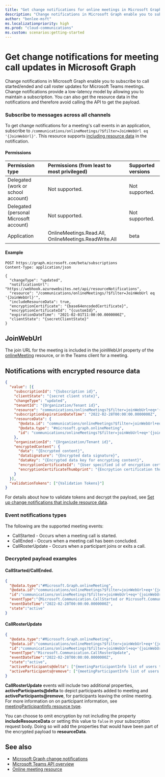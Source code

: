 ```yaml
---
title: "Get change notifications for online meetings in Microsoft Graph"
description: "Change notifications in Microsoft Graph enable you to subscribe to online meeting started/ended and roster updates for Microsoft Teams meetings."
author: "benlee-msft"
ms.localizationpriority: high
ms.prod: "cloud-communications"
ms.custom: scenarios:getting-started
---
```


# Get change notifications for meeting call updates in Microsoft Graph

Change notifications in Microsoft Graph enable you to subscribe to call started/ended and call roster updates for Microsoft Teams meetings. Change notifications provide a low-latency model by allowing you to maintain a subscription. You can also get the resource data in the notifications and therefore avoid calling the API to get the payload.

### Subscribe to messages across all channels

To get change notifications for a meeting's call events in an application, subscribe to `/communications/onlineMeetings/?$filter=JoinWebUrl eq '{JoinWebUrl}'`. This resource supports [including resource data](/graph/webhooks-with-resource-data) in the notification.

#### Permissions

|Permission type      | Permissions (from least to most privileged)              | Supported versions |
|:--------------------|:---------------------------------------------------------|:-------------------|
|Delegated (work or school account) | Not supported. | Not supported. |
|Delegated (personal Microsoft account) | Not supported.    | Not supported. |
|Application | OnlineMeetings.Read.All, OnlineMeetings.ReadWrite.All | beta |

#### Example

```http
POST https://graph.microsoft.com/beta/subscriptions
Content-Type: application/json

{
  "changeType": "updated",
  "notificationUrl": "https://webhook.azurewebsites.net/api/resourceNotifications",
  "resource": "/communications/onlineMeetings/?$filter=JoinWebUrl eq '{JoinWebUrl}'",
  "includeResourceData": true,
  "encryptionCertificate": "{base64encodedCertificate}",
  "encryptionCertificateId": "{customId}",
  "expirationDateTime": "2021-02-01T11:00:00.0000000Z",
  "clientState": "{secretClientState}"
}
```

## JoinWebUrl
The join URL for the meeting is included in the joinWebUrl property of the [onlineMeeting](/graph/api/resources/onlineMeeting) resource, or in the Teams client for a meeting.


## Notifications with encrypted resource data
```json
{
  "value": [{
    "subscriptionId": "{Subscription id}",
    "clientState": "{secret client state}",
    "changeType": "updated",
    "tenantId": "{Organization/Tenant id}",
    "resource": "communications/onlineMeetings?$filter=joinWebUrl+eq+'{joinWebUrl}'",
    "subscriptionExpirationDateTime": "2022-02-28T00:00:00.0000000Z",
    "resourceData": {
      "@odata.id": "communications/onlineMeetings?$filter=joinWebUrl+eq+'{joinWebUrl}'",
      "@odata.type": "#microsoft.graph.onlineMeeting",
      "id": "communications/onlineMeetings?$filter=joinWebUrl+eq+'{joinWebUrl}'"
    },
    "organizationId": "{Organization/Tenant id}",
    "encryptedContent": {
      "data": "{Encrypted content}",
      "dataSignature": "{Encrypted data signature}",
      "dataKey": "{Encrypted data key for encrypting content}",
      "encryptionCertificateId": "{User specified id of encryption certificate}",
      "encryptionCertificateThumbprint": "{Encrpytion certification thumbprint}"
    }
  }],
  "validationTokens": ["{Validation Tokens}"]
}
```

For details about how to validate tokens and decrypt the payload, see [Set up change notifications that include resource data](/graph/webhooks-with-resource-data).

### Event notifications types
The following are the supported meeting events:
- CallStarted - Occurs when a meeting call is started.
- CallEnded - Occurs when a meeting call has been concluded.
- CallRosterUpdate - Occurs when a participant joins or exits a call.

### Decrypted payload examples

#### CallStarted/CallEnded.
```json
{
  "@odata.type":"#Microsoft.Graph.onlineMeeting",
  "@odata.id":"communications/onlineMeetings?$filter=joinWebUrl+eq+'{joinWebUrl}'",
  "id":"communications/onlineMeetings?$filter=joinWebUrl+eq+'{joinWebUrl}'",
  "eventType":"{Microsoft.Communication.CallStarted or Microsoft.Communication.CallEnded}",
  "eventDateTime":"2022-02-28T00:00:00.0000000Z",
  "state":"active"
}
```

#### CallRosterUpdate
```json
{
  "@odata.type":"#Microsoft.Graph.onlineMeeting",
  "@odata.id":"communications/onlineMeetings?$filter=joinWebUrl+eq+'{joinWebUrl}'",
  "id":"communications/onlineMeetings?$filter=joinWebUrl+eq+'{joinWebUrl}'",
  "eventType":"Microsoft.Communication.CallRosterUpdate",
  "eventDateTime":"2022-02-28T00:00:00.0000000Z",
  "state":"active",
  "activeParticipants@delta": ["{meetingParticipantInfo list of users that joined}"],
  "activeParticipants@remove": ["{meetingParticipantInfo list of users that left}"]
}
```
**CallRosterUpdate** events will include two additional properties, **activeParticipants@delta** to depict participants added to meeting and **activeParticipants@remove**, for participants leaving the online meeting. For more information on on participant information, see [meetingParticipantInfo resource type](/graph/api/resources/meetingparticipants).

You can choose to omit encryption by not including the property **includeResourceData** or setting this value to `false` in your subscrpition request body. Doing so will add the properties that would have been part of the encrypted payload to **resourceData**.


## See also
- [Microsoft Graph change notifications](/graph/webhooks)
- [Microsoft Teams API overview](/graph/teams-concept-overview)
- [Online meeting resource](/graph/api/resources/onlineMeeting)
